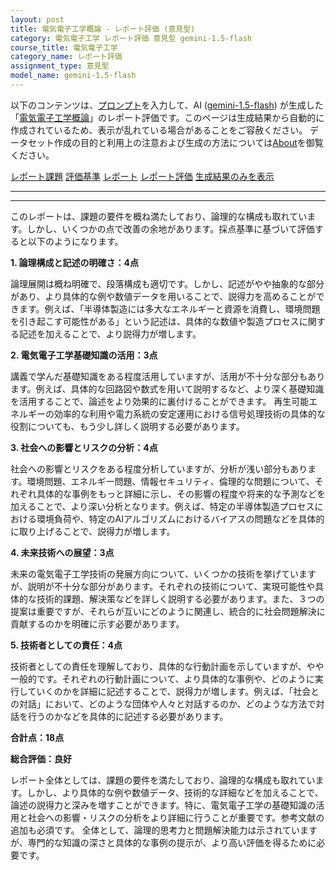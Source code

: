 ```yaml
---
layout: post
title: 電気電子工学概論 - レポート評価 (意見型)
category: 電気電子工学 レポート評価 意見型 gemini-1.5-flash
course_title: 電気電子工学
category_name: レポート評価
assignment_type: 意見型
model_name: gemini-1.5-flash
---
```


以下のコンテンツは、[プロンプト](http://127.0.0.1:8000/generated/電気電子工学/gemini-1.5-flash/prompt_レポート評価-意見型.md)を入力して、AI ([gemini-1.5-flash](contents/gemini-1.5-flash)) が生成した「[電気電子工学概論](/contents/電気電子工学/)」のレポート評価です。このページは生成結果から自動的に作成されているため、表示が乱れている場合があることをご容赦ください。
データセット作成の目的と利用上の注意および生成の方法については[About](/About)を御覧ください。

[レポート課題](../レポート課題-意見型)
[評価基準](../評価基準-意見型)
[レポート](../レポート-意見型)
[レポート評価](../レポート評価-意見型)
[生成結果のみを表示](http://127.0.0.1:8000/generated/電気電子工学/gemini-1.5-flash/レポート評価-意見型.md)
  

***
***
  
このレポートは、課題の要件を概ね満たしており、論理的な構成も取れています。しかし、いくつかの点で改善の余地があります。採点基準に基づいて評価すると以下のようになります。


**1. 論理構成と記述の明確さ：4点**

論理展開は概ね明確で、段落構成も適切です。しかし、記述がやや抽象的な部分があり、より具体的な例や数値データを用いることで、説得力を高めることができます。例えば、「半導体製造には多大なエネルギーと資源を消費し、環境問題を引き起こす可能性がある」という記述は、具体的な数値や製造プロセスに関する記述を加えることで、より説得力が増します。


**2. 電気電子工学基礎知識の活用：3点**

講義で学んだ基礎知識をある程度活用していますが、活用が不十分な部分もあります。例えば、具体的な回路図や数式を用いて説明するなど、より深く基礎知識を活用することで、論述をより効果的に裏付けることができます。  再生可能エネルギーの効率的な利用や電力系統の安定運用における信号処理技術の具体的な役割についても、もう少し詳しく説明する必要があります。


**3. 社会への影響とリスクの分析：4点**

社会への影響とリスクをある程度分析していますが、分析が浅い部分もあります。環境問題、エネルギー問題、情報セキュリティ、倫理的な問題について、それぞれ具体的な事例をもっと詳細に示し、その影響の程度や将来的な予測などを加えることで、より深い分析となります。例えば、特定の半導体製造プロセスにおける環境負荷や、特定のAIアルゴリズムにおけるバイアスの問題などを具体的に取り上げることで、説得力が増します。


**4. 未来技術への展望：3点**

未来の電気電子工学技術の発展方向について、いくつかの技術を挙げていますが、説明が不十分な部分があります。それぞれの技術について、実現可能性や具体的な技術的課題、解決策などを詳しく説明する必要があります。また、３つの提案は重要ですが、それらが互いにどのように関連し、統合的に社会問題解決に貢献するのかを明確に示す必要があります。


**5. 技術者としての責任：4点**

技術者としての責任を理解しており、具体的な行動計画を示していますが、やや一般的です。それぞれの行動計画について、より具体的な事例や、どのように実行していくのかを詳細に記述することで、説得力が増します。例えば、「社会との対話」において、どのような団体や人々と対話するのか、どのような方法で対話を行うのかなどを具体的に記述する必要があります。


**合計点：18点**


**総合評価：良好**

レポート全体としては、課題の要件を満たしており、論理的な構成も取れています。しかし、より具体的な例や数値データ、技術的な詳細などを加えることで、論述の説得力と深みを増すことができます。特に、電気電子工学の基礎知識の活用と社会への影響・リスクの分析をより詳細に行うことが重要です。参考文献の追加も必須です。  全体として、論理的思考力と問題解決能力は示されていますが、専門的な知識の深さと具体的な事例の提示が、より高い評価を得るために必要です。
